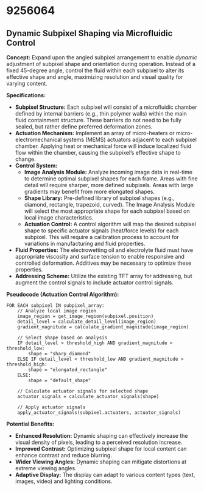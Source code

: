 # 9256064

## Dynamic Subpixel Shaping via Microfluidic Control

**Concept:** Expand upon the angled subpixel arrangement to enable *dynamic* adjustment of subpixel shape and orientation during operation. Instead of a fixed 45-degree angle, control the fluid within each subpixel to alter its effective shape and angle, maximizing resolution and visual quality for varying content.

**Specifications:**

*   **Subpixel Structure:** Each subpixel will consist of a microfluidic chamber defined by internal barriers (e.g., thin polymer walls) within the main fluid containment structure. These barriers do not need to be fully sealed, but rather define preferred deformation zones.
*   **Actuation Mechanism:** Implement an array of micro-heaters or micro-electromechanical systems (MEMS) actuators adjacent to each subpixel chamber. Applying heat or mechanical force will induce localized fluid flow within the chamber, causing the subpixel’s effective shape to change.
*   **Control System:**
    *   **Image Analysis Module:** Analyze incoming image data in real-time to determine optimal subpixel shapes for each frame. Areas with fine detail will require sharper, more defined subpixels. Areas with large gradients may benefit from more elongated shapes.
    *   **Shape Library:** Pre-defined library of subpixel shapes (e.g., diamond, rectangle, trapezoid, curved). The Image Analysis Module will select the most appropriate shape for each subpixel based on local image characteristics.
    *   **Actuation Control:** A control algorithm will map the desired subpixel shape to specific actuator signals (heat/force levels) for each subpixel. This will require a calibration process to account for variations in manufacturing and fluid properties.
*   **Fluid Properties:** The electrowetting oil and electrolyte fluid must have appropriate viscosity and surface tension to enable responsive and controlled deformation. Additives may be necessary to optimize these properties.
*   **Addressing Scheme:** Utilize the existing TFT array for addressing, but augment the control signals to include actuator control signals.

**Pseudocode (Actuation Control Algorithm):**

```
FOR EACH subpixel IN subpixel_array:
    // Analyze local image region
    image_region = get_image_region(subpixel.position)
    detail_level = calculate_detail_level(image_region)
    gradient_magnitude = calculate_gradient_magnitude(image_region)

    // Select shape based on analysis
    IF detail_level > threshold_high AND gradient_magnitude < threshold_low:
        shape = "sharp_diamond"
    ELSE IF detail_level < threshold_low AND gradient_magnitude > threshold_high:
        shape = "elongated_rectangle"
    ELSE:
        shape = "default_shape"

    // Calculate actuator signals for selected shape
    actuator_signals = calculate_actuator_signals(shape)

    // Apply actuator signals
    apply_actuator_signals(subpixel.actuators, actuator_signals)
```

**Potential Benefits:**

*   **Enhanced Resolution:** Dynamic shaping can effectively increase the visual density of pixels, leading to a perceived resolution increase.
*   **Improved Contrast:** Optimizing subpixel shape for local content can enhance contrast and reduce blurring.
*   **Wider Viewing Angles:** Dynamic shaping can mitigate distortions at extreme viewing angles.
*   **Adaptive Display:** The display can adapt to various content types (text, images, video) and lighting conditions.